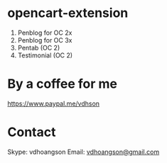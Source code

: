 # opencart-extension
1. Penblog for OC 2x
2. Penblog for OC 3x
3. Pentab (OC 2)
4. Testimonial (OC 2)

# By a coffee for me
<a href="https://www.paypal.me/vdhson">https://www.paypal.me/vdhson</a>

# Contact
Skype: vdhoangson
Email: vdhoangson@gmail.com